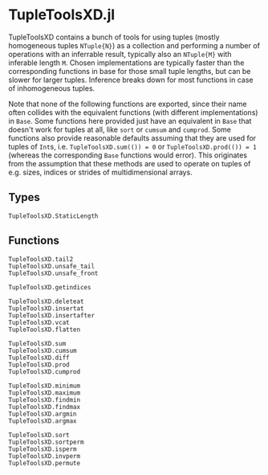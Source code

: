 # TupleToolsXD.jl

TupleToolsXD contains a bunch of tools for using tuples (mostly homogeneous tuples `NTuple{N}`) as a collection and performing a number of operations with an inferrable result, typically also an `NTuple{M}` with inferable length `M`. Chosen implementations are typically faster than the corresponding functions in base for those small tuple lengths, but can be slower for larger tuples. Inference breaks down for most functions in case of inhomogeneous tuples.

Note that none of the following functions are exported, since their name often collides with the equivalent functions (with different implementations) in `Base`. Some functions here provided just have an equivalent in `Base` that doesn't work for tuples at all, like `sort` or `cumsum` and `cumprod`. Some functions also provide reasonable defaults assuming that they are used for tuples of `Int`s, i.e. `TupleToolsXD.sum(()) = 0` or `TupleToolsXD.prod(()) = 1` (whereas the corresponding `Base` functions would error). This originates from the assumption that these methods are used to operate on tuples of e.g. sizes, indices or strides of multidimensional arrays.

## Types

```@docs
TupleToolsXD.StaticLength
```

## Functions

```@docs
TupleToolsXD.tail2
TupleToolsXD.unsafe_tail
TupleToolsXD.unsafe_front
```

```@docs
TupleToolsXD.getindices
```

```@docs
TupleToolsXD.deleteat
TupleToolsXD.insertat
TupleToolsXD.insertafter
TupleToolsXD.vcat
TupleToolsXD.flatten
```

```@docs
TupleToolsXD.sum
TupleToolsXD.cumsum
TupleToolsXD.diff
TupleToolsXD.prod
TupleToolsXD.cumprod
```

```@docs
TupleToolsXD.minimum
TupleToolsXD.maximum
TupleToolsXD.findmin
TupleToolsXD.findmax
TupleToolsXD.argmin
TupleToolsXD.argmax
```

```@docs
TupleToolsXD.sort
TupleToolsXD.sortperm
TupleToolsXD.isperm
TupleToolsXD.invperm
TupleToolsXD.permute
```
